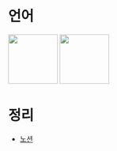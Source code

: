 <h1>언어</h1>
<img src="https://i.namu.wiki/i/Ck39WvjQkHByIgluJwWIwf0qFC7KDwE8QuJI-Ko3WnRTWGUqqn3K7_lajMh_p6-kOM85SHAfkB9SOiJU8HBcf5N196YMqIjoBcix4sViyYT4iUlUWOvuB9BxuT5odc3coYRpNy9N2IYXbxUvm-gQfg.svg", style="width : 100px;"> <img src="https://upload.wikimedia.org/wikipedia/commons/d/d5/CSS3_logo_and_wordmark.svg", style="width : 100px;">

<h1>정리</h1>
 <ul>
  <li>
    <a href="https://www.notion.so/d529896d5c294b129bfea04358742fa5?pvs=4">노션</a>
    </li>
 </ul>

